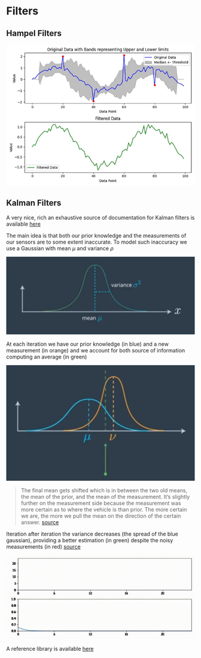 # Filters

## Hampel Filters

![](assets/images/2025-02-21-09-45-20.png "source: https://medium.com/@migueloteropedrido/hampel-filter-with-python-17db1d265375")

## Kalman Filters

A very nice, rich an exhaustive source of documentation for Kalman filters is available [here](https://github.com/rlabbe/Kalman-and-Bayesian-Filters-in-Python)

The main idea is that both our prior knowledge and the measurements of our sensors are to some extent inaccurate. To model such inaccuracy we use a Gaussian with mean $\mu$ and variance $\rho$

![](assets/images/2023-08-22-09-46-59.png)

At each iteration we have our prior knowledge (in blue) and a new measurement (in orange) and we account for both source of information computing an average (in green)

![](assets/images/2023-08-22-09-50-26.png)

> The final mean gets shifted which is in between the two old means, the mean of the prior, and the mean of the measurement. It’s slightly further on the measurement side because the measurement was more certain as to where the vehicle is than prior. The more certain we are, the more we pull the mean on the direction of the certain answer. [source](https://medium.com/analytics-vidhya/kalman-filters-a-step-by-step-implementation-guide-in-python-91e7e123b968)

Iteration after iteration the variance decreases (the spread of the blue gaussian), providing a better estimation (in green) despite the noisy measurements (in red) [source](https://github.com/rlabbe/Kalman-and-Bayesian-Filters-in-Python)

![](assets/images/evolution.gif)

A reference library is available [here](https://github.com/denyssene/SimpleKalmanFilter)

